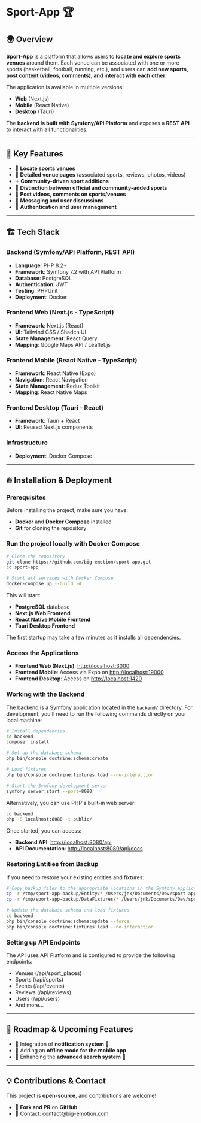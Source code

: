 # **Sport-App** 🏆

## 🌍 Overview
**Sport-App** is a platform that allows users to **locate and explore sports venues** around them.
Each venue can be associated with one or more sports (basketball, football, running, etc.), and users can **add new sports, post content (videos, comments), and interact with each other**.

The application is available in multiple versions:
- **Web** (Next.js)
- **Mobile** (React Native)
- **Desktop** (Tauri)

The **backend is built with Symfony/API Platform** and exposes a **REST API** to interact with all functionalities.

---

## 🚀 Key Features
- 📍 **Locate sports venues**
- 📄 **Detailed venue pages** (associated sports, reviews, photos, videos)
- ➕ **Community-driven sport additions**
- 🔖 **Distinction between official and community-added sports**
- 📢 **Post videos, comments on sports/venues**
- 💬 **Messaging and user discussions**
- 🔐 **Authentication and user management**

---

## 🏗 Tech Stack

### **Backend (Symfony/API Platform, REST API)**
- **Language**: PHP 8.2+
- **Framework**: Symfony 7.2 with API Platform
- **Database**: PostgreSQL
- **Authentication**: JWT
- **Testing**: PHPUnit
- **Deployment**: Docker

### **Frontend Web (Next.js - TypeScript)**
- **Framework**: Next.js (React)
- **UI**: Tailwind CSS / Shadcn UI
- **State Management**: React Query
- **Mapping**: Google Maps API / Leaflet.js

### **Frontend Mobile (React Native - TypeScript)**
- **Framework**: React Native (Expo)
- **Navigation**: React Navigation
- **State Management**: Redux Toolkit
- **Mapping**: React Native Maps

### **Frontend Desktop (Tauri - React)**
- **Framework**: Tauri + React
- **UI**: Reused Next.js components

### **Infrastructure**
- **Deployment**: Docker Compose

---

## 🔥 Installation & Deployment

### **Prerequisites**
Before installing the project, make sure you have:
- **Docker** and **Docker Compose** installed
- **Git** for cloning the repository

### **Run the project locally with Docker Compose**
```bash
# Clone the repository
git clone https://github.com/big-emotion/sport-app.git
cd sport-app

# Start all services with Docker Compose
docker-compose up --build -d
```

This will start:
- **PostgreSQL** database
- **Next.js Web Frontend**
- **React Native Mobile Frontend**
- **Tauri Desktop Frontend**

The first startup may take a few minutes as it installs all dependencies.

### **Access the Applications**
- **Frontend Web (Next.js)**: [http://localhost:3000](http://localhost:3000)
- **Frontend Mobile**: Access via Expo on [http://localhost:19000](http://localhost:19000)
- **Frontend Desktop**: Access on [http://localhost:1420](http://localhost:1420)

### **Working with the Backend**
The backend is a Symfony application located in the `backend/` directory. For development, you'll need to run the following commands directly on your local machine:

```bash
# Install dependencies
cd backend
composer install

# Set up the database schema
php bin/console doctrine:schema:create

# Load fixtures
php bin/console doctrine:fixtures:load --no-interaction

# Start the Symfony development server
symfony server:start --port=8080
```

Alternatively, you can use PHP's built-in web server:

```bash
cd backend
php -S localhost:8080 -t public/
```

Once started, you can access:
- **Backend API**: [http://localhost:8080/api](http://localhost:8080/api)
- **API Documentation**: [http://localhost:8080/api/docs](http://localhost:8080/api/docs)

### **Restoring Entities from Backup**
If you need to restore your existing entities and fixtures:
```bash
# Copy backup files to the appropriate locations in the Symfony application
cp -r /tmp/sport-app-backup/Entity/* /Users/jnk/Documents/Dev/sport-app/backend/src/Entity/
cp -r /tmp/sport-app-backup/DataFixtures/* /Users/jnk/Documents/Dev/sport-app/backend/src/DataFixtures/

# Update the database schema and load fixtures
cd backend
php bin/console doctrine:schema:update --force
php bin/console doctrine:fixtures:load --no-interaction
```

### **Setting up API Endpoints**
The API uses API Platform and is configured to provide the following endpoints:
- Venues (/api/sport_places)
- Sports (/api/sports)
- Events (/api/events)
- Reviews (/api/reviews)
- Users (/api/users)
- And more...

---

## 📌 Roadmap & Upcoming Features
- 🔲 Integration of **notification system** 🔔
- 🔲 Adding an **offline mode for the mobile app**
- 🔲 Enhancing the **advanced search system** 📍

---

## 💡 Contributions & Contact
This project is **open-source**, and contributions are welcome!
- 👥 **Fork and PR** on **GitHub**
- 📩 Contact: [contact@big-emotion.com](mailto:contact@big-emotion.com)